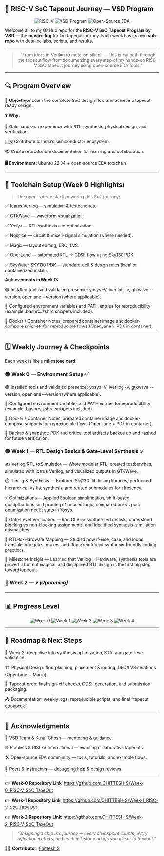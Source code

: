 ## 🧠 RISC-V SoC Tapeout Journey — VSD Program

<div align="center">

![RISC-V](https://img.shields.io/badge/RISC--V-SoC-orange?style=for-the-badge&logo=riscv)
![VSD Program](https://img.shields.io/badge/VSD-Program-blue?style=for-the-badge)
![Open-Source EDA](https://img.shields.io/badge/EDA-OpenSource-brightgreen?style=for-the-badge)

</div>

Welcome all to my GitHub repo for the **RISC-V SoC Tapeout Program by VSD** — the **master-log** for the tapeout journey. Each week has its own **sub-repo** with detailed labs, scripts, and results.

---

<div align="center">
  
>“From ideas in Verilog to metal on silicon — this is my path through the tapeout flow from documenting every step of my hands-on RISC-V SoC tapeout journey using open-source EDA tools." 

</div>

---

## 🔍 Program Overview

**🎯 Objective:** Learn the complete SoC design flow and achieve a tapeout-ready design.  

**❓ Why:**

🔧 Gain hands-on experience with RTL, synthesis, physical design, and verification.

🇮🇳 Contribute to India’s semiconductor ecosystem.

📚 Create reproducible documentation for learning and collaboration.

**🖥️ Environment:** Ubuntu 22.04 + open-source EDA toolchain

---

## 🧰 Toolchain Setup (Week 0 Highlights)

> The open-source stack powering this SoC journey:

✅ Icarus Verilog — simulation & testbenches.

✅ GTKWave — waveform visualization.

✅ Yosys — RTL synthesis and optimization.

✅ Ngspice — circuit & mixed-signal simulation (where needed).

✅ Magic — layout editing, DRC, LVS.

✅ OpenLane — automated RTL → GDSII flow using Sky130 PDK.

✅ SkyWater SKY130 PDK — standard-cell & design rules (local or containerized install).

**Achievements in Week 0:**  

🟢 Installed tools and validated presence: yosys -V, iverilog -v, gtkwave --version, openlane --version (where applicable).

🧭 Configured environment variables and PATH entries for reproducibility (example .bashrc/.zshrc snippets included).

🐳 Docker / Container Notes: prepared container image and docker-compose snippets for reproducible flows (OpenLane + PDK in container). 

---

## 🗓️ Weekly Journey & Checkpoints

Each week is like a **milestone card**:

### 🟢 Week 0 — Environment Setup ✅

🟢 Installed tools and validated presence: yosys -V, iverilog -v, gtkwave --version, openlane --version (where applicable).

🧭 Configured environment variables and PATH entries for reproducibility (example .bashrc/.zshrc snippets included).

🐳 Docker / Container Notes: prepared container image and docker-compose snippets for reproducible flows (OpenLane + PDK in container).

🔁 Backup & snapshot: PDK and critical tool artifacts backed up and hashed for future verification.

### 🟢 Week 1 — RTL Design Basics & Gate-Level Synthesis ✅

✍️ Verilog RTL to Simulation — Wrote modular RTL, created testbenches, simulated with Icarus Verilog, and visualized outputs in GTKWave.

⏱️ Timing & Synthesis — Explored Sky130 .lib timing libraries, performed hierarchical vs flat synthesis, and reused submodules for efficiency.

⚡ Optimizations — Applied Boolean simplification, shift-based multiplications, and pruning of unused logic; compared pre vs post optimization netlist stats in Yosys.

🔗 Gate-Level Verification — Ran GLS on synthesized netlists, understood blocking vs non-blocking assignments, and identified synthesis–simulation mismatches.

🧱 RTL-to-Hardware Mapping — Studied how if-else, case, and loops translate into gates, muxes, and flops; reinforced synthesis-friendly coding practices.

🚀 Milestone Insight — Learned that Verilog = Hardware, synthesis tools are powerful but not magical, and disciplined RTL design is the first big step toward tapeout.

### 🔵 Week 2 —  ⚡ *(Upcoming)*

---

## 📊 Progress Level

<div align="center">

![Week 0](https://img.shields.io/badge/Week%200-✅%20Done-green?style=for-the-badge)
![Week 1](https://img.shields.io/badge/Week%201-✅%20Done-green?style=for-the-badge)
![Week 2](https://img.shields.io/badge/Week%202-✅%20Done-green?style=for-the-badge)
![Week 3](https://img.shields.io/badge/Week%203-⏳%20In%20Progress-yellow?style=for-the-badge)
![Week 4](https://img.shields.io/badge/Week%204-⏳%20Upcoming-blue?style=for-the-badge)

</div>

---

## 🔮 Roadmap & Next Steps

🔁 Week-2: deep dive into synthesis optimization, STA, and gate-level validation.

🏗️ Physical Design: floorplanning, placement & routing, DRC/LVS iterations (OpenLane + Magic).

🧾 Tapeout prep: final sign-off checks, GDSII generation, and submission packaging.

📤 Documentation: weekly logs, reproducible scripts, and final “tapeout cookbook”.

---

## 🙏 Acknowledgments

🤝 VSD Team & Kunal Ghosh — mentoring & guidance.

🌐 Efabless & RISC-V International — enabling collaborative tapeouts.

🛠️ Open-source EDA community — tools, tutorials, and example flows.

👥 Peers & instructors — debugging help & design reviews.

---

👉 **Week-0 Repository Link:** https://github.com/CHITTESH-S/Week-0_RISC-V_SoC_TapeOut

👉 **Week-1 Repository Link:** https://github.com/CHITTESH-S/Week-1_RISC-V_SoC_TapeOut

👉 **Week-2 Repository Link:** https://github.com/CHITTESH-S/Week-2_RISC-V_SoC_TapeOut

> *“Designing a chip is a journey — every checkpoint counts, every reflection matters, and each milestone brings you closer to tapeout.”*

👨‍💻 **Contributor:** [Chittesh S](https://github.com/CHITTESH-S)

